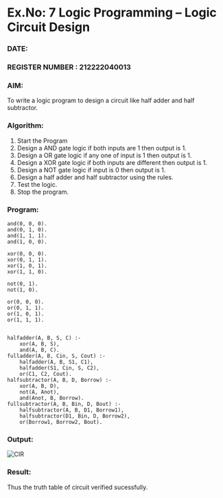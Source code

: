 # Ex.No: 7  Logic Programming –  Logic Circuit Design
### DATE:                                                                            
### REGISTER NUMBER : 212222040013
### AIM: 
To write a logic program to design a circuit like half adder and half subtractor.
###  Algorithm:
1. Start the Program
2. Design a AND gate logic if both inputs are 1 then output is 1.
3. Design a OR gate logic if any one of input is 1 then output is 1.
4. Design a XOR gate logic if both inputs are different then output is 1.
5. Design a NOT gate logic if input is 0 then output is 1.
6. Design a half adder and half subtractor using the rules.
7. Test the logic.
8. Stop the program.

### Program:
```
and(0, 0, 0).
and(0, 1, 0).
and(1, 1, 1).
and(1, 0, 0).

xor(0, 0, 0).
xor(0, 1, 1).
xor(1, 0, 1).
xor(1, 1, 0).

not(0, 1).
not(1, 0).

or(0, 0, 0).
or(0, 1, 1).
or(1, 0, 1).
or(1, 1, 1).


halfadder(A, B, S, C) :-
    xor(A, B, S),
    and(A, B, C).
fulladder(A, B, Cin, S, Cout) :-
    halfadder(A, B, S1, C1),
    halfadder(S1, Cin, S, C2),
    or(C1, C2, Cout).
halfsubtractor(A, B, D, Borrow) :-
    xor(A, B, D),
    not(A, Anot),
    and(Anot, B, Borrow).
fullsubtractor(A, B, Bin, D, Bout) :-
    halfsubtractor(A, B, D1, Borrow1),
    halfsubtractor(D1, Bin, D, Borrow2),
    or(Borrow1, Borrow2, Bout).

```
### Output:
![CIR](https://github.com/user-attachments/assets/f7796270-3b2d-4a96-97e7-2be63cb51ac2)


### Result:
Thus the truth table of circuit verified sucessfully.

